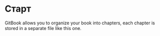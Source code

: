 # Старт

GitBook allows you to organize your book into chapters, each chapter is stored in a separate file like this one.
